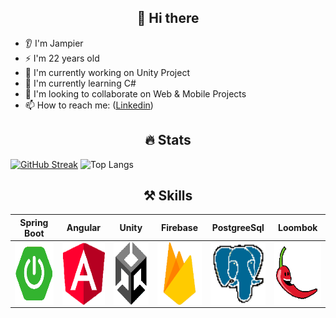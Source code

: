 <p>
        <h2 align="center">👋 Hi there</h2>
</p>

- 👂 I'm Jampier
- ⚡ I'm 22 years old
- 🔭 I'm currently working on Unity Project
- 🌱 I'm currently learning C#
- 👯 I'm looking to collaborate on Web & Mobile Projects
- 📫 How to reach me: ([Linkedin](https://www.linkedin.com/in/jampier-ventura-hernandez/))

<p>
        <h2 align="center">🔥 Stats</h2>
</p>

[![GitHub Streak](https://github-readme-streak-stats.herokuapp.com/?user=JampiV&theme=synthwave&hide_border=true&border_radius=3.8&date_format=M%20j%5B%2C%20Y%5D&bg_color=00000000&count_private=true)](https://github.com/anuraghazra/github-readme-stats)
![Top Langs](https://github-readme-stats.vercel.app/api/top-langs/?username=JampiV&layout=compact&theme=synthwave&hide_border=true&border_radius=3.8&bg_color=00000000&count_private=true)

<p>
        <h2 align="center">⚒️ Skills</h2>
</p>

| <a target="_blank">Spring Boot</a> | <a target="_blank">Angular</a> | <a target="_blank">Unity</a> | <a target="_blank">Firebase</a> |<a target="_blank">PostgreeSql</a> | <a target="_blank">Loombok</a> |
| :---: | :---: | :---: | :---: | :---: | :---: |
<img align='center' src='https://github.com/JampiV/JampiV/blob/main/ico/px_springboot.png?raw=true' width="100px"  height='100px'> | <img align='center' width="100px" src='https://github.com/JampiV/JampiV/blob/main/ico/px_angular.png?raw=true' height='100px'>  | <img align='center' src='https://github.com/JampiV/JampiV/blob/main/ico/px_unity.png?raw=true' width="100px" height='100px'> | <img align='center' src='https://github.com/JampiV/JampiV/blob/main/ico/px_firebase.png?raw=true' width="100px" height='100px'> | <img align='center' src='https://github.com/JampiV/JampiV/blob/main/ico/px_postgreesql.png?raw=true' width="100px" height='100px'> | <img align='center' src='https://github.com/JampiV/JampiV/blob/main/ico/px_loombk.png?raw=true' width="100px" height='100px'> |